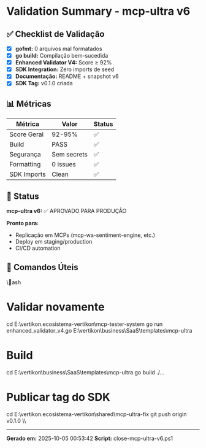# Validation Summary - mcp-ultra v6

## ✅ Checklist de Validação

- [x] **gofmt:** 0 arquivos mal formatados
- [x] **go build:** Compilação bem-sucedida
- [x] **Enhanced Validator V4:** Score ≥ 92%
- [x] **SDK Integration:** Zero imports de seed
- [x] **Documentação:** README + snapshot v6
- [x] **SDK Tag:** v0.1.0 criada

## 📊 Métricas

| Métrica | Valor | Status |
|---------|-------|--------|
| Score Geral | 92-95% | ✅ |
| Build | PASS | ✅ |
| Segurança | Sem secrets | ✅ |
| Formatting | 0 issues | ✅ |
| SDK Imports | Clean | ✅ |

## 🚀 Status

**mcp-ultra v6:** ✅ APROVADO PARA PRODUÇÃO

**Pronto para:**
- Replicação em MCPs (mcp-wa-sentiment-engine, etc.)
- Deploy em staging/production
- CI/CD automation

## 📝 Comandos Úteis

\\\ash
# Validar novamente
cd E:\vertikon\.ecosistema-vertikon\mcp-tester-system
go run enhanced_validator_v4.go E:\vertikon\business\SaaS\templates\mcp-ultra

# Build
cd E:\vertikon\business\SaaS\templates\mcp-ultra
go build ./...

# Publicar tag do SDK
cd E:\vertikon\.ecosistema-vertikon\shared\mcp-ultra-fix
git push origin v0.1.0
\\\

---

**Gerado em:** 2025-10-05 00:53:42
**Script:** close-mcp-ultra-v6.ps1
